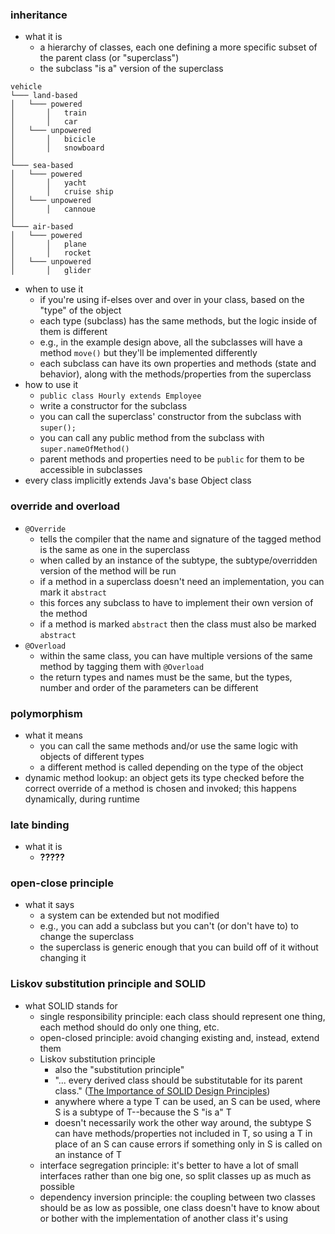 ### inheritance
- what it is
    - a hierarchy of classes, each one defining a more specific subset of the parent class (or "superclass")
    - the subclass "is a" version of the superclass
```
vehicle
└─── land-based
│   └─── powered
│       │   train
│       │   car
│   └─── unpowered
│       │   bicicle
│       │   snowboard
│
└─── sea-based
│   └─── powered
│       │   yacht
│       │   cruise ship
│   └─── unpowered
│       │   cannoue
│   
└─── air-based
│   └─── powered
│       │   plane
│       │   rocket
│   └─── unpowered
│       │   glider
```
- when to use it
    - if you're using if-elses over and over in your class, based on the "type" of the object
    - each type (subclass) has the same methods, but the logic inside of them is different
    - e.g., in the example design above, all the subclasses will have a method `move()` but they'll be implemented differently
    - each subclass can have its own properties and methods (state and behavior), along with the methods/properties from the superclass
- how to use it
    - `public class Hourly extends Employee`
    - write a constructor for the subclass
    - you can call the superclass' constructor from the subclass with `super();`
    - you can call any public method from the subclass with `super.nameOfMethod()`
    - parent methods and properties need to be `public` for them to be accessible in subclasses
- every class implicitly extends Java's base Object class

### override and overload
- `@Override`
    - tells the compiler that the name and signature of the tagged method is the same as one in the superclass
    - when called by an instance of the subtype, the subtype/overridden version of the method will be run
    - if a method in a superclass doesn't need an implementation, you can mark it `abstract`
    - this forces any subclass to have to implement their own version of the method
    - if a method is marked `abstract` then the class must also be marked `abstract`
- `@Overload`
    - within the same class, you can have multiple versions of the same method by tagging them with `@Overload`
    - the return types and names must be the same, but the types, number and order of the parameters can be different

### polymorphism
- what it means
    - you can call the same methods and/or use the same logic with objects of different types
    - a different method is called depending on the type of the object
- dynamic method lookup: an object gets its type checked before the correct override of a method is chosen and invoked; this happens dynamically, during runtime

### late binding
- what it is
    - **?????**

### open-close principle
- what it says
    - a system can be extended but not modified
    - e.g., you can add a subclass but you can't (or don't have to) to change the superclass
    - the superclass is generic enough that you can build off of it without changing it

### Liskov substitution principle and SOLID
- what SOLID stands for
    - single responsibility principle: each class should represent one thing, each method should do only one thing, etc.
    - open-closed principle: avoid changing existing and, instead, extend them
    - Liskov substitution principle
        - also the "substitution principle"
        - "... every derived class should be substitutable for its parent class." ([The Importance of SOLID Design Principles](https://www.bmc.com/blogs/solid-design-principles/))
        - anywhere where a type T can be used, an S can be used, where S is a subtype of T--because the S "is a" T
        - doesn't necessarily work the other way around, the subtype S can have methods/properties not included in T, so using a T in place of an S can cause errors if something only in S is called on an instance of T
    - interface segregation principle: it's better to have a lot of small interfaces rather than one big one, so split classes up as much as possible
    - dependency inversion principle: the coupling between two classes should be as low as possible, one class doesn't have to know about or bother with the implementation of another class it's using
